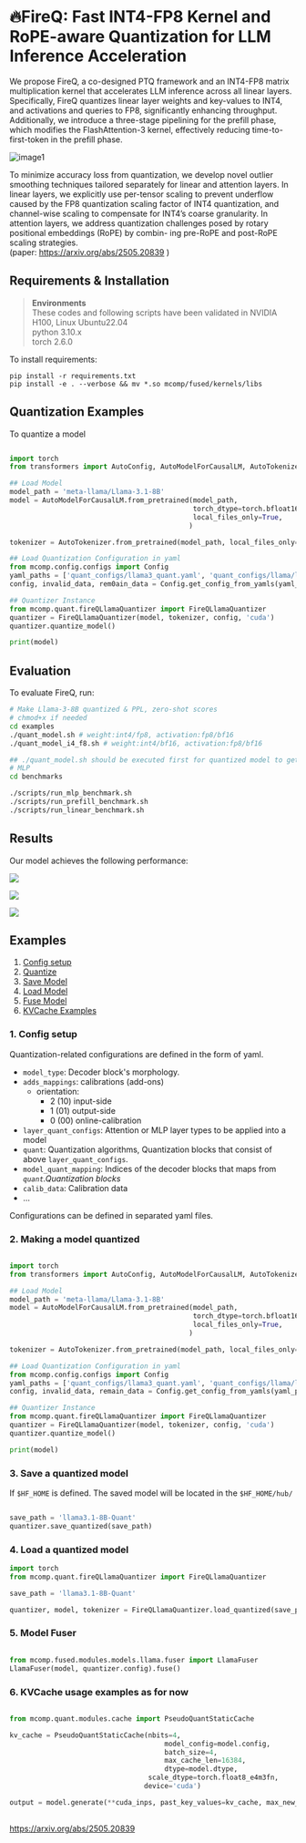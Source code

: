 
# 🔥FireQ: Fast INT4-FP8 Kernel and RoPE-aware Quantization for LLM Inference Acceleration

We propose FireQ, a co-designed PTQ framework and an INT4-FP8 matrix multiplication kernel that accelerates LLM inference across all linear layers. Specifically, FireQ quantizes linear layer weights and key-values to INT4, and activations and queries to FP8, significantly enhancing throughput. Additionally, we introduce a three-stage pipelining for the prefill phase, which modifies the FlashAttention-3 kernel, effectively reducing time-to-first-token in
the prefill phase. 

![image1](./materials/figs/image1.png)

To minimize accuracy loss from quantization, we develop novel
outlier smoothing techniques tailored separately for linear and attention layers.
In linear layers, we explicitly use per-tensor scaling to prevent underflow caused
by the FP8 quantization scaling factor of INT4 quantization, and channel-wise
scaling to compensate for INT4’s coarse granularity. In attention layers, we address
quantization challenges posed by rotary positional embeddings (RoPE) by combin-
ing pre-RoPE and post-RoPE scaling strategies.  
 (paper: https://arxiv.org/abs/2505.20839 )


## Requirements & Installation

> **Environments**  
> These codes and following scripts have been validated in NVIDIA H100, Linux Ubuntu22.04  
> python 3.10.x  
> torch 2.6.0  

To install requirements:

```setup
pip install -r requirements.txt
pip install -e . --verbose && mv *.so mcomp/fused/kernels/libs
```

## Quantization Examples

To quantize a model

```python

import torch
from transformers import AutoConfig, AutoModelForCausalLM, AutoTokenizer

## Load Model 
model_path = 'meta-llama/Llama-3.1-8B'
model = AutoModelForCausalLM.from_pretrained(model_path, 
                                             torch_dtype=torch.bfloat16,
                                             local_files_only=True,
                                            )

tokenizer = AutoTokenizer.from_pretrained(model_path, local_files_only=True)

## Load Quantization Configuration in yaml
from mcomp.config.configs import Config
yaml_paths = ['quant_configs/llama3_quant.yaml', 'quant_configs/llama/llama3.yaml']
config, invalid_data, rem0ain_data = Config.get_config_from_yamls(yaml_paths)

## Quantizer Instance
from mcomp.quant.fireQLlamaQuantizer import FireQLlamaQuantizer
quantizer = FireQLlamaQuantizer(model, tokenizer, config, 'cuda')
quantizer.quantize_model()

print(model)
```


## Evaluation

To evaluate FireQ, run:

```bash
# Make Llama-3-8B quantized & PPL, zero-shot scores
# chmod+x if needed
cd examples
./quant_model.sh # weight:int4/fp8, activation:fp8/bf16    
./quant_model_i4_f8.sh # weight:int4/bf16, activation:fp8/bf16  

## ./quant_model.sh should be executed first for quantized model to get ready.
# MLP
cd benchmarks

./scripts/run_mlp_benchmark.sh
./scripts/run_prefill_benchmark.sh
./scripts/run_linear_benchmark.sh
```



## Results

Our model achieves the following performance:

![](./materials/figs/image2.png)

![](./materials/figs/image3.png)

![](./materials/figs/image4.png)

## Examples

  1. [Config setup](#1-config-setup)
  2. [Quantize](#2-making-a-model-quantized)
  3. [Save Model](#3-save-a-quantized-model)
  4. [Load Model](#4-load-a-quantized-model)
  5. [Fuse Model](#5-model-fuser)
  6. [KVCache Examples](#6-kvcache-usage-examples-as-for-now)


### 1. Config setup

Quantization-related configurations are defined in the form of yaml.
 - `model_type`: Decoder block's morphology.
 - `adds_mappings`: calibrations (add-ons)
    - orientation: 
      - 2 (10) input-side
      - 1 (01) output-side
      - 0 (00) online-calibration
 - `layer_quant_configs`: Attention or MLP layer types to be applied into a model
 - `quant`: Quantization algorithms, Quantization blocks that consist of above `layer_quant_configs`.
 - `model_quant_mapping`: Indices of the decoder blocks that maps from *`quant`.Quantization blocks*
 - `calib_data`: Calibration data
 - ...

Configurations can be defined in separated yaml files.


### 2. Making a model quantized

```python

import torch
from transformers import AutoConfig, AutoModelForCausalLM, AutoTokenizer

## Load Model 
model_path = 'meta-llama/Llama-3.1-8B'
model = AutoModelForCausalLM.from_pretrained(model_path, 
                                             torch_dtype=torch.bfloat16,
                                             local_files_only=True,
                                            )

tokenizer = AutoTokenizer.from_pretrained(model_path, local_files_only=True)

## Load Quantization Configuration in yaml
from mcomp.config.configs import Config
yaml_paths = ['quant_configs/llama3_quant.yaml', 'quant_configs/llama/llama3.yaml']
config, invalid_data, remain_data = Config.get_config_from_yamls(yaml_paths)

## Quantizer Instance
from mcomp.quant.fireQLlamaQuantizer import FireQLlamaQuantizer
quantizer = FireQLlamaQuantizer(model, tokenizer, config, 'cuda')
quantizer.quantize_model()

print(model)

```

### 3. Save a quantized model

If `$HF_HOME` is defined. The saved model will be located in the `$HF_HOME/hub/`

```python

save_path = 'llama3.1-8B-Quant'
quantizer.save_quantized(save_path)
```


### 4. Load a quantized model

```python
import torch
from mcomp.quant.fireQLlamaQuantizer import FireQLlamaQuantizer

save_path = 'llama3.1-8B-Quant'

quantizer, model, tokenizer = FireQLlamaQuantizer.load_quantized(save_path)

```


### 5. Model Fuser

```python

from mcomp.fused.modules.models.llama.fuser import LlamaFuser
LlamaFuser(model, quantizer.config).fuse()

```

### 6. KVCache usage examples as for now

```python

from mcomp.quant.modules.cache import PseudoQuantStaticCache

kv_cache = PseudoQuantStaticCache(nbits=4,
                                      model_config=model.config,
                                      batch_size=4,
                                      max_cache_len=16384,
                                      dtype=model.dtype,
                                  scale_dtype=torch.float8_e4m3fn,
                                 device='cuda')

output = model.generate(**cuda_inps, past_key_values=kv_cache, max_new_tokens=256)

```


##

https://arxiv.org/abs/2505.20839


